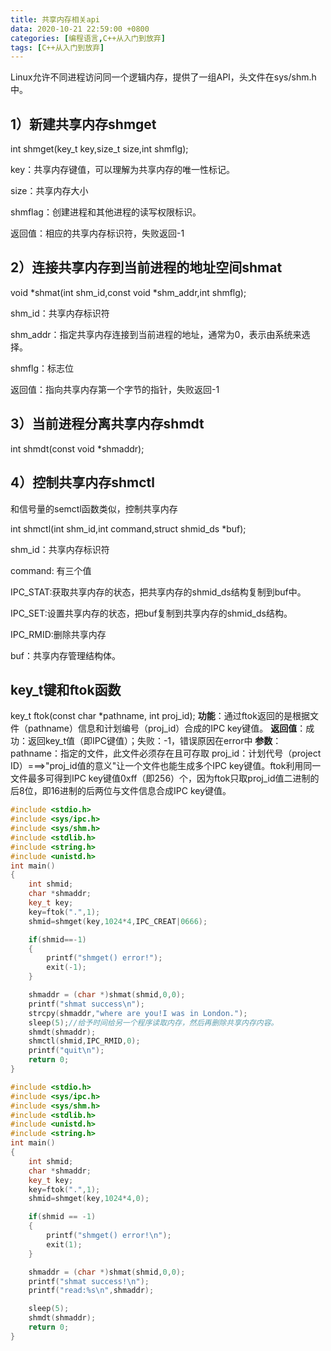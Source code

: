 ```yaml
---
title: 共享内存相关api
data: 2020-10-21 22:59:00 +0800
categories: [编程语言,C++从入门到放弃]
tags: [C++从入门到放弃]
---
```

Linux允许不同进程访问同一个逻辑内存，提供了一组API，头文件在sys/shm.h中。

## 1）新建共享内存shmget

int shmget(key_t key,size_t size,int shmflg);

key：共享内存键值，可以理解为共享内存的唯一性标记。

size：共享内存大小

shmflag：创建进程和其他进程的读写权限标识。

返回值：相应的共享内存标识符，失败返回-1

## 2）连接共享内存到当前进程的地址空间shmat

void *shmat(int shm_id,const void *shm_addr,int shmflg);

shm_id：共享内存标识符

shm_addr：指定共享内存连接到当前进程的地址，通常为0，表示由系统来选择。

shmflg：标志位

返回值：指向共享内存第一个字节的指针，失败返回-1

## 3）当前进程分离共享内存shmdt

int shmdt(const void *shmaddr);

## 4）控制共享内存shmctl

和信号量的semctl函数类似，控制共享内存

int shmctl(int shm_id,int command,struct shmid_ds *buf);

shm_id：共享内存标识符

command: 有三个值

IPC_STAT:获取共享内存的状态，把共享内存的shmid_ds结构复制到buf中。

IPC_SET:设置共享内存的状态，把buf复制到共享内存的shmid_ds结构。

IPC_RMID:删除共享内存

buf：共享内存管理结构体。

## key_t键和ftok函数

key_t ftok(const char *pathname, int proj_id);
**功能**：通过ftok返回的是根据文件（pathname）信息和计划编号（proj_id）合成的IPC key键值。
**返回值**：成功：返回key_t值（即IPC键值）；失败：-1，错误原因在error中
**参数**：
pathname：指定的文件，此文件必须存在且可存取
proj_id：计划代号（project ID）===>"proj_id值的意义"让一个文件也能生成多个IPC key键值。ftok利用同一文件最多可得到IPC key键值0xff（即256）个，因为ftok只取proj_id值二进制的后8位，即16进制的后两位与文件信息合成IPC key键值。

~~~c++
#include <stdio.h>
#include <sys/ipc.h>
#include <sys/shm.h>
#include <stdlib.h>
#include <string.h>
#include <unistd.h>
int main()
{
    int shmid;
    char *shmaddr;
    key_t key;
    key=ftok(".",1);
    shmid=shmget(key,1024*4,IPC_CREAT|0666);

    if(shmid==-1)
    {
        printf("shmget() error!");
        exit(-1);
    }

    shmaddr = (char *)shmat(shmid,0,0);
    printf("shmat success\n");
    strcpy(shmaddr,"where are you!I was in London.");
    sleep(5);//给予时间给另一个程序读取内存，然后再删除共享内存内容。
    shmdt(shmaddr);
    shmctl(shmid,IPC_RMID,0);
    printf("quit\n");
    return 0;
}
~~~

~~~c++
#include <stdio.h>
#include <sys/ipc.h>
#include <sys/shm.h>
#include <stdlib.h>
#include <unistd.h>
#include <string.h>
int main()
{
    int shmid;
    char *shmaddr;
    key_t key;
    key=ftok(".",1);
    shmid=shmget(key,1024*4,0);

    if(shmid == -1)
    {
        printf("shmget() error!\n");
        exit(1);
    }

    shmaddr = (char *)shmat(shmid,0,0);
    printf("shmat success!\n");
    printf("read:%s\n",shmaddr);

    sleep(5);
    shmdt(shmaddr);
    return 0;
}
~~~